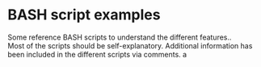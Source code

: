 # BASH script examples
Some reference BASH scripts to understand the different features..  
Most of the scripts should be self-explanatory. 
Additional information has been included in the different scripts via comments. 
a
